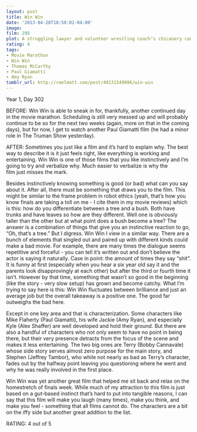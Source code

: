 ```yaml
---
layout: post
title: Win Win
date: '2013-04-28T18:58:02-04:00'
image: 
film: 295
plot: A struggling lawyer and volunteer wrestling coach’s chicanery comes back to haunt him when the teenage grandson of the client he’s double-crossed comes into his life.
rating: 4
tags:
- Movie Marathon
- Win Win
- Thomas McCarthy
- Paul Giamatti
- Amy Ryan
tumblr_url: http://reelmatt.com/post/49131549096/win-win
---
```


Year 1, Day 302

BEFORE: Win Win is able to sneak in for, thankfully, another continued day in the movie marathon. Scheduling is still very messed up and will probably continue to be so for the next two weeks (again, more on that in the coming days), but for now, I get to watch another Paul Giamatti film (he had a minor role in The Truman Show yesterday).

AFTER: Sometimes you just like a film and it’s hard to explain why. The best way to describe it is it just feels right, like everything is working and entertaining. Win Win is one of those films that you like instinctively and I’m going to try and verbalize why. Much easier to verbalize is why the film just misses the mark.

Besides instinctively knowing something is good (or bad) what can you say about it. After all, there must be something that draws you to the film. This might be similar to the frame problem in robot ethics (yeah, that’s how you know finals are taking a toll on me - I cite them in my movie reviews) which is this: how do you differentiate between a tree and a bush. Both have trunks and have leaves so how are they different. Well one is obviously taller than the other but at what point does a bush become a tree? The answer is a combination of things that give you an instinctive reaction to go, “Oh, that’s a tree.” But I digress. Win Win I view in a similar way. There are a bunch of elements that singled out and paired up with different kinds could make a bad movie. For example, there are many times the dialogue seems repetitive and forceful - you can tell it’s written out and don’t believe the actor is saying it naturally. Case in point: the amount of times they say “shit”. It is funny at first (especially when you hear a six year old say it and the parents look disapprovingly at each other) but after the third or fourth time it isn’t. However by that time, something that wasn’t so good in the beginning (like the story - very slow setup) has grown and become catchy. What I’m trying to say here is this: Win Win fluctuates between brilliance and just an average job but the overall takeaway is a positive one. The good far outweighs the bad here.

Except in one key area and that is characterization. Some characters like Mike Flaherty (Paul Giamatti), his wife Jackie (Amy Ryan), and especially Kyle (Alex Shaffer) are well developed and hold their ground. But there are also a handful of characters who not only seem to have no point in being there, but their very presence detracts from the focus of the scene and makes it less entertaining. The two big ones are Terry (Bobby Cannavale) whose side story serves almost zero purpose for the main story, and Stephen (Jeffrey Tambor), who while not nearly as bad as Terry’s character, fades out by the halfway point leaving you questioning where he went and why he was really involved in the first place.

Win Win was yet another great film that helped me sit back and relax on the homestretch of finals week. While much of my attraction to this film is just based on a gut-based instinct that’s hard to put into tangible reasons, I can say that this film will make you laugh (many times), make you think, and make you feel - something that all films cannot do. The characters are a bit on the iffy side but another great addition to the list.

RATING: 4 out of 5
